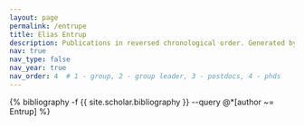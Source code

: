 ```yaml
---
layout: page
permalink: /entrupe
title: Elias Entrup
description: Publications in reversed chronological order. Generated by jekyll-scholar.
nav: true
nav_type: false
nav_year: true
nav_order: 4  # 1 - group, 2 - group leader, 3 - postdocs, 4 - phds
---
```


<!-- _pages/entrupe.md -->
<div class="publications">

{% bibliography -f {{ site.scholar.bibliography }} --query @*[author ~= Entrup] %}

</div>
